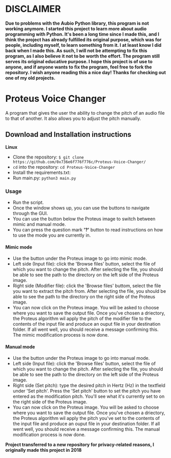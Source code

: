 # DISCLAIMER
**Due to problems with the Aubio Python library, this program is not working anymore. I started this project to learn more about audio programming with Python. It's been a long time since I made this, and I think the project has already fulfilled its original purpose, which was for people, including myself, to learn something from it. I at least know I did back when I made this. As such, I will not be attempting to fix this program, as I also believe it not to be worth the effort. The program still serves its original educative purpose. I hope this project is of use to anyone, and if anyone wants to fix the program, feel free to fork the repository. I wish anyone reading this a nice day! Thanks for checking out one of my old projects.**
# Proteus Voice Changer
A program that gives the user the ability to change the pitch of an audio file to that of another. It also allows you to adjust the pitch manually.

## Download and Installation instructions

**Linux**
- Clone the repository: ```$ git clone https://github.com/0x736e6f776f776c/Proteus-Voice-Changer/```
- ```cd``` into the repository: ```cd Proteus-Voice-Changer```
- Install the requirements.txt:
- Run main.py: ```python3 main.py```

### Usage
- Run the script.
- Once the window shows up, you can use the buttons to navigate through the GUI.
- You can use the button below the Proteus image to switch between mimic and manual mode.
- You can press the question mark **'?'** button to read instructions on how to use the mode you are currently in.
#### Mimic mode
- Use the button under the Proteus image to go into mimic mode.
- Left side (Input file): click the 'Browse files' button, select the file of which you want to change the pitch. After selecting the file, you should be able to see the path to the directory on the left side of the Proteus image.
- Right side (Modifier file): click the 'Browse files' buttom, select the file you want to extract the pitch from. After selecting the file, you should be able to see the path to the directory on the right side of the Proteus image.
- You can now click on the Proteus image. You will be asked to choose where you want to save the output file. Once you've chosen a driectory, the Proteus algorithm wil apply the pitch of the modifier file to the contents of the input file and produce an ouput file in your destination folder. If all went well, you should receive a message confirming this. 
The mimic modification process is now done.
#### Manual mode
- Use the button under the Proteus image to go into manual mode.
- Left side (Input file): click the 'Browse files' button, select the file of which you want to change the pitch. After selecting the file, you should be able to see the path to the directory on the left side of the Proteus image.
- Right side (Set pitch): type the desired pitch in Hertz (Hz) in the textfield under 'Set pitch'. Press the 'Set pitch' button to set the pitch you have entered as the modification pitch. You'll see what it's currently set to on the right side of the Proteus image.
- You can now click on the Proteus image. You will be asked to choose where you want to save the output file. Once you've chosen a driectory, the Proteus algorithm wil apply the pitch you've set to the contents of the input file and produce an ouput file in your destination folder. If all went well, you should receive a message confirming this. 
The manual modification process is now done.


**Project transferred to a new repository for privacy-related reasons, I originally made this project in 2018**
